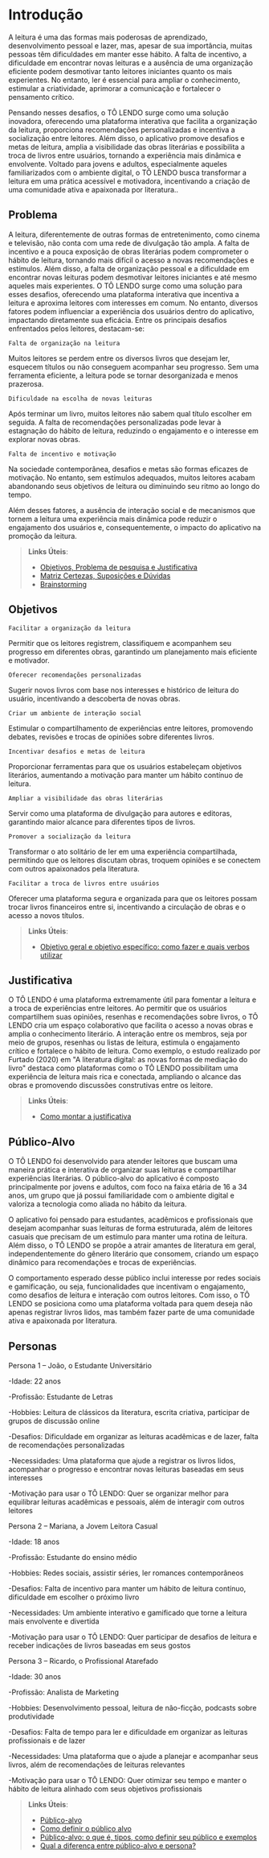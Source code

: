 # Introdução

A leitura é uma das formas mais poderosas de aprendizado, desenvolvimento pessoal e lazer, mas, apesar de sua importância, muitas pessoas têm dificuldades em manter esse hábito. A falta de incentivo, a dificuldade em encontrar novas leituras e a ausência de uma organização eficiente podem desmotivar tanto leitores iniciantes quanto os mais experientes. No entanto, ler é essencial para ampliar o conhecimento, estimular a criatividade, aprimorar a comunicação e fortalecer o pensamento crítico. 

Pensando nesses desafios, o TÔ LENDO surge como uma solução inovadora, oferecendo uma plataforma interativa que facilita a organização da leitura, proporciona recomendações personalizadas e incentiva a socialização entre leitores. Além disso, o aplicativo promove desafios e metas de leitura, amplia a visibilidade das obras literárias e possibilita a troca de livros entre usuários, tornando a experiência mais dinâmica e envolvente. Voltado para jovens e adultos, especialmente aqueles familiarizados com o ambiente digital, o TÔ LENDO busca transformar a leitura em uma prática acessível e motivadora, incentivando a criação de uma comunidade ativa e apaixonada por literatura..

## Problema

A leitura, diferentemente de outras formas de entretenimento, como cinema e televisão, não conta com uma rede de divulgação tão ampla. A falta de incentivo e a pouca exposição de obras literárias podem comprometer o hábito de leitura, tornando mais difícil o acesso a novas recomendações e estímulos. Além disso, a falta de organização pessoal e a dificuldade em encontrar novas leituras podem desmotivar leitores iniciantes e até mesmo aqueles mais experientes.
O TÔ LENDO surge como uma solução para esses desafios, oferecendo uma plataforma interativa que incentiva a leitura e aproxima leitores com interesses em comum. No entanto, diversos fatores podem influenciar a experiência dos usuários dentro do aplicativo, impactando diretamente sua eficácia. Entre os principais desafios enfrentados pelos leitores, destacam-se:

`Falta de organização na leitura`

Muitos leitores se perdem entre os diversos livros que desejam ler, esquecem títulos ou não conseguem acompanhar seu progresso. Sem uma ferramenta eficiente, a leitura pode se tornar desorganizada e menos prazerosa.

`Dificuldade na escolha de novas leituras`

Após terminar um livro, muitos leitores não sabem qual título escolher em seguida. A falta de recomendações personalizadas pode levar à estagnação do hábito de leitura, reduzindo o engajamento e o interesse em explorar novas obras.

`Falta de incentivo e motivação`

Na sociedade contemporânea, desafios e metas são formas eficazes de motivação. No entanto, sem estímulos adequados, muitos leitores acabam abandonando seus objetivos de leitura ou diminuindo seu ritmo ao longo do tempo.

Além desses fatores, a ausência de interação social e de mecanismos que tornem a leitura uma experiência mais dinâmica pode reduzir o engajamento dos usuários e, consequentemente, o impacto do aplicativo na promoção da leitura.


> **Links Úteis**:
> - [Objetivos, Problema de pesquisa e Justificativa](https://medium.com/@versioparole/objetivos-problema-de-pesquisa-e-justificativa-c98c8233b9c3)
> - [Matriz Certezas, Suposições e Dúvidas](https://medium.com/educa%C3%A7%C3%A3o-fora-da-caixa/matriz-certezas-suposi%C3%A7%C3%B5es-e-d%C3%BAvidas-fa2263633655)
> - [Brainstorming](https://www.euax.com.br/2018/09/brainstorming/)

## Objetivos

`Facilitar a organização da leitura`

Permitir que os leitores registrem, classifiquem e acompanhem seu progresso em diferentes obras, garantindo um planejamento mais eficiente e motivador.

`Oferecer recomendações personalizadas`

Sugerir novos livros com base nos interesses e histórico de leitura do usuário, incentivando a descoberta de novas obras.

`Criar um ambiente de interação social`

Estimular o compartilhamento de experiências entre leitores, promovendo debates, revisões e trocas de opiniões sobre diferentes livros.

`Incentivar desafios e metas de leitura`

Proporcionar ferramentas para que os usuários estabeleçam objetivos literários, aumentando a motivação para manter um hábito contínuo de leitura.

`Ampliar a visibilidade das obras literárias`

Servir como uma plataforma de divulgação para autores e editoras, garantindo maior alcance para diferentes tipos de livros.

`Promover a socialização da leitura`

Transformar o ato solitário de ler em uma experiência compartilhada, permitindo que os leitores discutam obras, troquem opiniões e se conectem com outros apaixonados pela literatura.

`Facilitar a troca de livros entre usuários`

Oferecer uma plataforma segura e organizada para que os leitores possam trocar livros financeiros entre si, incentivando a circulação de obras e o acesso a novos títulos.

> **Links Úteis**:
> - [Objetivo geral e objetivo específico: como fazer e quais verbos utilizar](https://blog.mettzer.com/diferenca-entre-objetivo-geral-e-objetivo-especifico/)

## Justificativa

O TÔ LENDO é uma plataforma extremamente útil para fomentar a leitura e a troca de experiências entre leitores. Ao permitir que os usuários compartilhem suas opiniões, resenhas e recomendações sobre livros, o TÔ LENDO cria um espaço colaborativo que facilita o acesso a novas obras e amplia o conhecimento literário. A interação entre os membros, seja por meio de grupos, resenhas ou listas de leitura, estimula o engajamento crítico e fortalece o hábito de leitura. Como exemplo, o estudo realizado por Furtado (2020) em "A literatura digital: as novas formas de mediação do livro" destaca como plataformas como o TÔ LENDO possibilitam uma experiência de leitura mais rica e conectada, ampliando o alcance das obras e promovendo discussões construtivas entre os leitore. 


> **Links Úteis**:
> - [Como montar a justificativa](https://guiadamonografia.com.br/como-montar-justificativa-do-tcc/)

## Público-Alvo

O TÔ LENDO foi desenvolvido para atender leitores que buscam uma maneira prática e interativa de organizar suas leituras e compartilhar experiências literárias. O público-alvo do aplicativo é composto principalmente por jovens e adultos, com foco na faixa etária de 16 a 34 anos, um grupo que já possui familiaridade com o ambiente digital e valoriza a tecnologia como aliada no hábito da leitura.

O aplicativo foi pensado para estudantes, acadêmicos e profissionais que desejam acompanhar suas leituras de forma estruturada, além de leitores casuais que precisam de um estímulo para manter uma rotina de leitura. Além disso, o TÔ LENDO se propõe a atrair amantes de literatura em geral, independentemente do gênero literário que consomem, criando um espaço dinâmico para recomendações e trocas de experiências.

O comportamento esperado desse público inclui interesse por redes sociais e gamificação, ou seja, funcionalidades que incentivam o engajamento, como desafios de leitura e interação com outros leitores. Com isso, o TÔ LENDO se posiciona como uma plataforma voltada para quem deseja não apenas registrar livros lidos, mas também fazer parte de uma comunidade ativa e apaixonada por literatura.



## Personas

Persona 1 – João, o Estudante Universitário 

-Idade: 22 anos 

-Profissão: Estudante de Letras 

-Hobbies: Leitura de clássicos da literatura, escrita criativa, participar de grupos de discussão online 

-Desafios: Dificuldade em organizar as leituras acadêmicas e de lazer, falta de recomendações personalizadas 

-Necessidades: Uma plataforma que ajude a registrar os livros lidos, acompanhar o progresso e encontrar novas leituras baseadas em seus interesses 

-Motivação para usar o TÔ LENDO: Quer se organizar melhor para equilibrar leituras acadêmicas e pessoais, além de interagir com outros leitores 

Persona 2 – Mariana, a Jovem Leitora Casual

-Idade: 18 anos

-Profissão: Estudante do ensino médio 

-Hobbies: Redes sociais, assistir séries, ler romances contemporâneos 

-Desafios: Falta de incentivo para manter um hábito de leitura contínuo, dificuldade em escolher o próximo livro 

-Necessidades: Um ambiente interativo e gamificado que torne a leitura mais envolvente e divertida 

-Motivação para usar o TÔ LENDO: Quer participar de desafios de leitura e receber indicações de livros baseadas em seus gostos 

 
Persona 3 – Ricardo, o Profissional Atarefado

-Idade: 30 anos 

-Profissão: Analista de Marketing 

-Hobbies: Desenvolvimento pessoal, leitura de não-ficção, podcasts sobre produtividade 

-Desafios: Falta de tempo para ler e dificuldade em organizar as leituras profissionais e de lazer 

-Necessidades: Uma plataforma que o ajude a planejar e acompanhar seus livros, além de recomendações de leituras relevantes 

-Motivação para usar o TÔ LENDO: Quer otimizar seu tempo e manter o hábito de leitura alinhado com seus objetivos profissionais


> **Links Úteis**:
> - [Público-alvo](https://blog.hotmart.com/pt-br/publico-alvo/)
> - [Como definir o público alvo](https://exame.com/pme/5-dicas-essenciais-para-definir-o-publico-alvo-do-seu-negocio/)
> - [Público-alvo: o que é, tipos, como definir seu público e exemplos](https://klickpages.com.br/blog/publico-alvo-o-que-e/)
> - [Qual a diferença entre público-alvo e persona?](https://rockcontent.com/blog/diferenca-publico-alvo-e-persona/)
